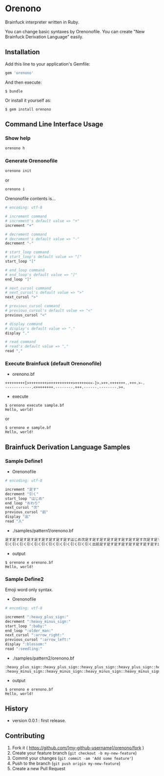 # Orenono

Brainfuck interpreter written in Ruby.

You can change basic syntaxes by Orenonofile.
You can create "New Brainfuck Derivation Language" easily.

## Installation

Add this line to your application's Gemfile:

```ruby
gem 'orenono'
```

And then execute:

    $ bundle

Or install it yourself as:

    $ gem install orenono

## Command Line Interface Usage

### Show help

~~~bash
orenono h
~~~

### Generate Orenonofile

~~~bash
orenono init
~~~

or 

~~~bash
orenono i
~~~

Orenonofile contents is...  

~~~ruby
# encoding: utf-8

# increment command
# increment's default value => "+"
increment "+"

# decrement command
# decrement's default value => "-"
decrement "-"

# start_loop command
# start_loop's default value => "["
start_loop "["

# end_loop command
# end_loop's default value => "]"
end_loop "]"

# next_cursol command
# next_cursol's default value => ">"
next_cursol ">"

# previous_cursol command
# previous_cursol's default value => "<"
previous_cursol "<"

# display command
# display's default value => "."
display "."

# read command
# read's default value => ","
read ","
~~~

### Execute Brainfuck (default Orenonofile)

* orenono.bf

~~~
+++++++++[>++++++++>+++++++++++>+++++<<<-]>.>++.+++++++..+++.>-.
------------.<++++++++.--------.+++.------.--------.>+.
~~~

* execute

~~~
$ orenono execute sample.bf
Hello, world!
~~~

or

~~~
$ orenono e sample.bf
Hello, world!
~~~

## Brainfuck Derivation Language Samples

### Sample Define1

* Orenonofile

~~~ruby
# encoding: utf-8

increment "足す"
decrement "引く"
start_loop "はじめ"
end_loop "おわり"
next_cursol "次"
previous_cursol "前"
display "出"
read "入"
~~~

* ./samples/pattern1/orenono.bf

~~~ruby
足す足す足す足す足す足す足す足す足すはじめ次足す足す足す足す足す足す足す足す次足す足す足す足す足す足す足す足す足す足す足す次足す足す足す足す足す前前前引くおわり次出次足す足す出足す足す足す足す足す足す足す出出足す足す足す出次引く出
引く引く引く引く引く引く引く引く引く引く引く引く出前足す足す足す足す足す足す足す足す出引く引く引く引く引く引く引く引く出足す足す足す出引く引く引く引く引く引く出引く引く引く引く引く引く引く引く出次足す出
~~~

* output

~~~
$ orenono e orenono.bf
Hello, world!
~~~

### Sample Define2

Emoji word only syntax.

* Orenonofile

~~~ruby
# encoding: utf-8

increment ":heavy_plus_sign:"
decrement ":heavy_minus_sign:"
start_loop ":baby:"
end_loop ":older_man:"
next_cursol ":arrow_right:"
previous_cursol ":arrow_left:"
display ":blossom:"
read ":seedling:"
~~~

* ./samples/pattern2/orenono.bf

~~~
:heavy_plus_sign::heavy_plus_sign::heavy_plus_sign::heavy_plus_sign::heavy_plus_sign::heavy_plus_sign::heavy_plus_sign::heavy_plus_sign::heavy_plus_sign::baby::arrow_right::heavy_plus_sign::heavy_plus_sign::heavy_plus_sign::heavy_plus_sign::heavy_plus_sign::heavy_plus_sign::heavy_plus_sign::heavy_plus_sign::arrow_right::heavy_plus_sign::heavy_plus_sign::heavy_plus_sign::heavy_plus_sign::heavy_plus_sign::heavy_plus_sign::heavy_plus_sign::heavy_plus_sign::heavy_plus_sign::heavy_plus_sign::heavy_plus_sign::arrow_right::heavy_plus_sign::heavy_plus_sign::heavy_plus_sign::heavy_plus_sign::heavy_plus_sign::arrow_left::arrow_left::arrow_left::heavy_minus_sign::older_man::arrow_right::blossom::arrow_right::heavy_plus_sign::heavy_plus_sign::blossom::heavy_plus_sign::heavy_plus_sign::heavy_plus_sign::heavy_plus_sign::heavy_plus_sign::heavy_plus_sign::heavy_plus_sign::blossom::blossom::heavy_plus_sign::heavy_plus_sign::heavy_plus_sign::blossom::arrow_right::heavy_minus_sign::blossom:
:heavy_minus_sign::heavy_minus_sign::heavy_minus_sign::heavy_minus_sign::heavy_minus_sign::heavy_minus_sign::heavy_minus_sign::heavy_minus_sign::heavy_minus_sign::heavy_minus_sign::heavy_minus_sign::heavy_minus_sign::blossom::arrow_left::heavy_plus_sign::heavy_plus_sign::heavy_plus_sign::heavy_plus_sign::heavy_plus_sign::heavy_plus_sign::heavy_plus_sign::heavy_plus_sign::blossom::heavy_minus_sign::heavy_minus_sign::heavy_minus_sign::heavy_minus_sign::heavy_minus_sign::heavy_minus_sign::heavy_minus_sign::heavy_minus_sign::blossom::heavy_plus_sign::heavy_plus_sign::heavy_plus_sign::blossom::heavy_minus_sign::heavy_minus_sign::heavy_minus_sign::heavy_minus_sign::heavy_minus_sign::heavy_minus_sign::blossom::heavy_minus_sign::heavy_minus_sign::heavy_minus_sign::heavy_minus_sign::heavy_minus_sign::heavy_minus_sign::heavy_minus_sign::heavy_minus_sign::blossom::arrow_right::heavy_plus_sign::blossom:
~~~

* output

~~~
$ orenono e orenono.bf
Hello, world!
~~~

## History
* version 0.0.1 : first release.

## Contributing

1. Fork it ( https://github.com/[my-github-username]/orenono/fork )
2. Create your feature branch (`git checkout -b my-new-feature`)
3. Commit your changes (`git commit -am 'Add some feature'`)
4. Push to the branch (`git push origin my-new-feature`)
5. Create a new Pull Request
